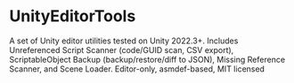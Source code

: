 # UnityEditorTools
A set of Unity editor utilities tested on Unity 2022.3+. Includes Unreferenced Script Scanner (code/GUID scan, CSV export), ScriptableObject Backup (backup/restore/diff to JSON), Missing Reference Scanner, and Scene Loader. Editor-only, asmdef-based, MIT licensed
